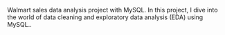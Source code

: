 Walmart sales data analysis project with MySQL. In this project, I dive into the world of data cleaning and exploratory data analysis (EDA) using MySQL..

